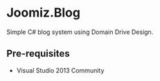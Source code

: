 <h1>Joomiz.Blog</h1>

<p>Simple C# blog system using Domain Drive Design.</p>

<h2>Pre-requisites</h2>

<ul>
<li>Visual Studio 2013 Community</li>
</ul>
